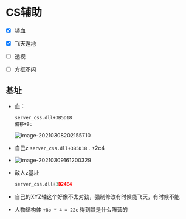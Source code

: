 # CS辅助

- [x] 锁血
- [x] 飞天遁地
- [ ] 透视
- [ ] 方框不闪



## 基址

+ 血：

  ```
  server_css.dll+3B5D18
  偏移+9c
  ```

  ![image-20210308202155710](https://cdn.jsdelivr.net/gh/smallzhong/picgo-pic-bed/image-20210308202155710.png)

+ 自己z `server_css.dll+3B5D18` . +2c4

+ ![image-20210309161200329](https://cdn.jsdelivr.net/gh/smallzhong/picgo-pic-bed/image-20210309161200329.png)

+ 敌人z基址

  ```c
  server_css.dll+3D24E4
  ```

+ 自己的XYZ轴这个好像不太对劲，强制修改有时候能飞天，有时候不能

+ 人物结构体 `+8b * 4 = 22c` 得到其是什么阵营的

  